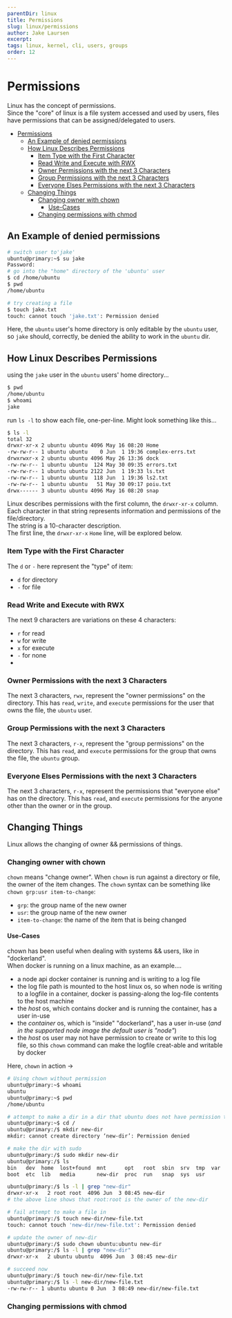 ```yaml
---
parentDir: linux
title: Permissions
slug: linux/permissions
author: Jake Laursen
excerpt: 
tags: linux, kernel, cli, users, groups
order: 12
---
```


# Permissions
Linux has the concept of permissions.  
Since the "core" of linux is a file system accessed and used by users, files have permissions that can be assigned/delegated to users.  


- [Permissions](#permissions)
  - [An Example of denied permissions](#an-example-of-denied-permissions)
  - [How Linux Describes Permissions](#how-linux-describes-permissions)
    - [Item Type with the First Character](#item-type-with-the-first-character)
    - [Read Write and Execute with RWX](#read-write-and-execute-with-rwx)
    - [Owner Permissions with the next 3 Characters](#owner-permissions-with-the-next-3-characters)
    - [Group Permissions with the next 3 Characters](#group-permissions-with-the-next-3-characters)
    - [Everyone Elses Permissions with the next 3 Characters](#everyone-elses-permissions-with-the-next-3-characters)
  - [Changing Things](#changing-things)
    - [Changing owner with chown](#changing-owner-with-chown)
      - [Use-Cases](#use-cases)
    - [Changing permissions with chmod](#changing-permissions-with-chmod)


## An Example of denied permissions
```bash
# switch user to'jake'
ubuntu@primary:~$ su jake
Password: 
# go into the "home" directory of the 'ubuntu' user
$ cd /home/ubuntu
$ pwd
/home/ubuntu

# try creating a file
$ touch jake.txt
touch: cannot touch 'jake.txt': Permission denied
```
Here, the `ubuntu` user's home directory is only editable by the `ubuntu` user, so `jake` should, correctly, be denied the ability to work in the `ubuntu` dir.   

## How Linux Describes Permissions
using the `jake` user in the `ubuntu` users' home directory...
```bash
$ pwd
/home/ubuntu
$ whoami
jake
```

run `ls -l` to show each file, one-per-line. Might look something like this...
```bash
$ ls -l
total 32
drwxr-xr-x 2 ubuntu ubuntu 4096 May 16 08:20 Home
-rw-rw-r-- 1 ubuntu ubuntu    0 Jun  1 19:36 complex-errs.txt
drwxrwxr-x 2 ubuntu ubuntu 4096 May 26 13:36 dock
-rw-rw-r-- 1 ubuntu ubuntu  124 May 30 09:35 errors.txt
-rw-rw-r-- 1 ubuntu ubuntu 2122 Jun  1 19:33 ls.txt
-rw-rw-r-- 1 ubuntu ubuntu  118 Jun  1 19:36 ls2.txt
-rw-rw-r-- 1 ubuntu ubuntu   51 May 30 09:17 poiu.txt
drwx------ 3 ubuntu ubuntu 4096 May 16 08:20 snap
```  
Linux describes permissions with the first column, the `drwxr-xr-x` column. Each character in that string represents information and permissions of the file/directory.  
The string is a 10-character description.  
The first line, the `drwxr-xr-x` `Home` line, will be explored below.  

### Item Type with the First Character
The `d` or `-` here represent the "type" of item:
- `d` for directory
- `-` for file  

### Read Write and Execute with RWX  
The next 9 characters are variations on these 4 characters:
- `r` for read
- `w` for write
- `x` for execute
- `-` for none  
- 
### Owner Permissions with the next 3 Characters
The next 3 characters, `rwx`, represent the "owner permissions" on the directory. This has `read`, `write`, and `execute` permissions for the user that owns the file, the `ubuntu` user.  

### Group Permissions with the next 3 Characters
The next 3 characters, `r-x`, represent the "group permissions" on the directory. This has `read`, and `execute` permissions for the group that owns the file, the `ubuntu` group.  

### Everyone Elses Permissions with the next 3 Characters
The next 3 characters, `r-x`, represent the permissions that "everyone else" has on the directory. This has `read`, and `execute` permissions for the anyone other than the owner or in the group.  

## Changing Things
Linux allows the changing of owner && permissions of things.  
### Changing owner with chown
`chown` means "change owner". When `chown` is run against a directory or file, the owner of the item changes. The `chown` syntax can be something like `chown grp:usr item-to-change`:
- `grp`: the group name of the new owner
- `usr`: the group name of the new owner
- `item-to-change`: the name of the item that is being changed

#### Use-Cases
chown has been useful when dealing with systems && users, like in "dockerland".  
When docker is running on a linux machine, as an example....
- a node api docker container is running and is writing to a log file
- the log file path is mounted to the host linux os, so when node is writing to a logfile in a container, docker is passing-along the log-file contents to the host machine
- the _host_ os, which contains docker and is running the container, has a user in-use
- the _container_ os, which is "inside" "dockerland", has a user in-use (_and in the supported node image the default user is "node"_)
- the _host_ os user may not have permission to create or write to this log file, so this `chown` command can make the logfile creat-able and writable by docker

Here, `chown` in action ->
```bash
# Using chown without permission
ubuntu@primary:~$ whoami
ubuntu
ubuntu@primary:~$ pwd
/home/ubuntu

# attempt to make a dir in a dir that ubuntu does not have permission to
ubuntu@primary:~$ cd /
ubuntu@primary:/$ mkdir new-dir
mkdir: cannot create directory ‘new-dir’: Permission denied

# make the dir with sudo
ubuntu@primary:/$ sudo mkdir new-dir
ubuntu@primary:/$ ls
bin   dev  home  lost+found  mnt      opt   root  sbin  srv  tmp  var
boot  etc  lib   media       new-dir  proc  run   snap  sys  usr

ubuntu@primary:/$ ls -l | grep "new-dir"
drwxr-xr-x   2 root root  4096 Jun  3 08:45 new-dir
# the above line shows that root:root is the owner of the new-dir

# fail attempt to make a file in 
ubuntu@primary:/$ touch new-dir/new-file.txt
touch: cannot touch 'new-dir/new-file.txt': Permission denied

# update the owner of new-dir
ubuntu@primary:/$ sudo chown ubuntu:ubuntu new-dir
ubuntu@primary:/$ ls -l | grep "new-dir"
drwxr-xr-x   2 ubuntu ubuntu  4096 Jun  3 08:45 new-dir

# succeed now
ubuntu@primary:/$ touch new-dir/new-file.txt
ubuntu@primary:/$ ls -l new-dir/new-file.txt
-rw-rw-r-- 1 ubuntu ubuntu 0 Jun  3 08:49 new-dir/new-file.txt

```

### Changing permissions with chmod